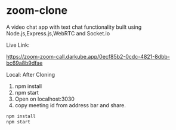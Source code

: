 # zoom-clone
A video chat app with text chat functionality built using Node.js,Express.js,WebRTC and Socket.io

Live Link:

https://zoom-zoom-call.darkube.app/0ecf85b2-0cdc-4821-8dbb-bc69a8b9dfae

Local:
After Cloning
1. npm install
2. npm start
3. Open on localhost:3030
4. copy meeting id from address bar and share.


```bash
npm install 
npm start
